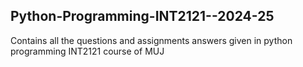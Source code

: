 ## Python-Programming-INT2121--2024-25
Contains all the questions and assignments answers given in python programming INT2121 course of MUJ
